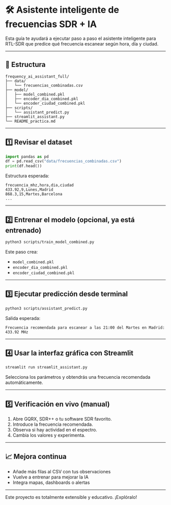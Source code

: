 # 🛠️ Asistente inteligente de frecuencias SDR + IA

Esta guía te ayudará a ejecutar paso a paso el asistente inteligente para RTL-SDR que predice qué frecuencia escanear según hora, día y ciudad.

---

## 📁 Estructura

```
frequency_ai_assistant_full/
├── data/
│   └── frecuencias_combinadas.csv
├── model/
│   ├── model_combined.pkl
│   ├── encoder_dia_combined.pkl
│   └── encoder_ciudad_combined.pkl
├── scripts/
│   └── assistant_predict.py
├── streamlit_assistant.py
└── README_practica.md
```

---

## 1️⃣ Revisar el dataset

```python
import pandas as pd
df = pd.read_csv("data/frecuencias_combinadas.csv")
print(df.head())
```

Estructura esperada:

```
frecuencia_mhz,hora,dia,ciudad
433.92,9,Lunes,Madrid
868.3,15,Martes,Barcelona
...
```

---

## 2️⃣ Entrenar el modelo (opcional, ya está entrenado)

```bash
python3 scripts/train_model_combined.py
```

Este paso crea:
- `model_combined.pkl`
- `encoder_dia_combined.pkl`
- `encoder_ciudad_combined.pkl`

---

## 3️⃣ Ejecutar predicción desde terminal

```bash
python3 scripts/assistant_predict.py
```

Salida esperada:

```
Frecuencia recomendada para escanear a las 21:00 del Martes en Madrid: 433.92 MHz
```

---

## 4️⃣ Usar la interfaz gráfica con Streamlit

```bash
streamlit run streamlit_assistant.py
```

Selecciona los parámetros y obtendrás una frecuencia recomendada automáticamente.

---

## 5️⃣ Verificación en vivo (manual)

1. Abre GQRX, SDR++ o tu software SDR favorito.
2. Introduce la frecuencia recomendada.
3. Observa si hay actividad en el espectro.
4. Cambia los valores y experimenta.

---

## 📈 Mejora continua

- Añade más filas al CSV con tus observaciones
- Vuelve a entrenar para mejorar la IA
- Integra mapas, dashboards o alertas

---

Este proyecto es totalmente extensible y educativo. ¡Explóralo!
